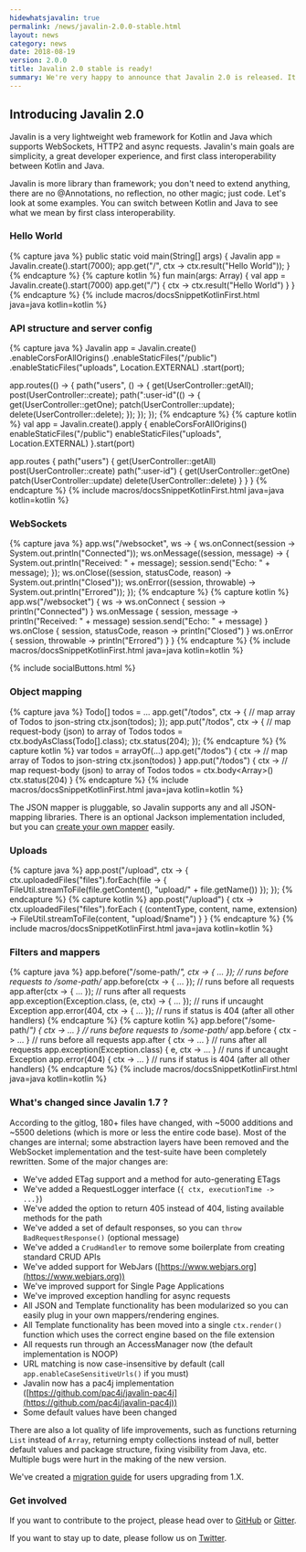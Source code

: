 ```yaml
---
hidewhatsjavalin: true
permalink: /news/javalin-2.0.0-stable.html
layout: news
category: news
date: 2018-08-19
version: 2.0.0
title: Javalin 2.0 stable is ready!
summary: We're very happy to announce that Javalin 2.0 is released. It has a lot of new features and quality of life improvements. It also has some breaking changes.
---
```


## Introducing Javalin 2.0

Javalin is a very lightweight web framework for Kotlin and Java which supports WebSockets, HTTP2 and async requests.
Javalin's main goals are simplicity, a great developer experience, and first class interoperability between Kotlin and Java.

Javalin is more library than framework; you don't need to extend anything, 
there are no @Annotations, no reflection, no other magic; just code. Let's look at some examples.
You can switch between Kotlin and Java to see what we mean by first class interoperability.

### Hello World
{% capture java %}
public static void main(String[] args) {
    Javalin app = Javalin.create().start(7000);
    app.get("/", ctx -> ctx.result("Hello World"));
}
{% endcapture %}
{% capture kotlin %}
fun main(args: Array<String>) {
    val app = Javalin.create().start(7000)
    app.get("/") { ctx -> ctx.result("Hello World") }
}
{% endcapture %}
{% include macros/docsSnippetKotlinFirst.html java=java kotlin=kotlin %}

### API structure and server config
{% capture java %}
Javalin app = Javalin.create()
    .enableCorsForAllOrigins()
    .enableStaticFiles("/public")
    .enableStaticFiles("uploads", Location.EXTERNAL)
    .start(port);

app.routes(() -> {
    path("users", () -> {
        get(UserController::getAll);
        post(UserController::create);
        path(":user-id"(() -> {
            get(UserController::getOne);
            patch(UserController::update);
            delete(UserController::delete);
        });
    });
});
{% endcapture %}
{% capture kotlin %}
val app = Javalin.create().apply {
    enableCorsForAllOrigins()
    enableStaticFiles("/public")
    enableStaticFiles("uploads", Location.EXTERNAL)
}.start(port)

app.routes {
    path("users") {
        get(UserController::getAll)
        post(UserController::create)
        path(":user-id") {
            get(UserController::getOne)
            patch(UserController::update)
            delete(UserController::delete)
        }
    }
}
{% endcapture %}
{% include macros/docsSnippetKotlinFirst.html java=java kotlin=kotlin %}

### WebSockets
{% capture java %}
app.ws("/websocket", ws -> {
    ws.onConnect(session -> System.out.println("Connected"));
    ws.onMessage((session, message) -> {
        System.out.println("Received: " + message);
        session.send("Echo: " + message);
    });
    ws.onClose((session, statusCode, reason) -> System.out.println("Closed"));
    ws.onError((session, throwable) -> System.out.println("Errored"));
});
{% endcapture %}
{% capture kotlin %}
app.ws("/websocket") { ws ->
    ws.onConnect { session -> println("Connected") }
    ws.onMessage { session, message ->
        println("Received: " + message)
        session.send("Echo: " + message)
    }
    ws.onClose { session, statusCode, reason -> println("Closed") }
    ws.onError { session, throwable -> println("Errored") }
}
{% endcapture %}
{% include macros/docsSnippetKotlinFirst.html java=java kotlin=kotlin %}

<div class="smaller-social-btns">{% include socialButtons.html %}</div>

### Object mapping

{% capture java %}
Todo[] todos = ...
app.get("/todos", ctx -> { // map array of Todos to json-string
    ctx.json(todos);
});
app.put("/todos", ctx -> { // map request-body (json) to array of Todos
    todos = ctx.bodyAsClass(Todo[].class);
    ctx.status(204);
});
{% endcapture %}
{% capture kotlin %}
var todos = arrayOf(...)
app.get("/todos") { ctx -> // map array of Todos to json-string
    ctx.json(todos)
}
app.put("/todos") { ctx -> // map request-body (json) to array of Todos
    todos = ctx.body<Array<Todo>>()
    ctx.status(204)
}
{% endcapture %}
{% include macros/docsSnippetKotlinFirst.html java=java kotlin=kotlin %}

The JSON mapper is pluggable, so Javalin supports any and all JSON-mapping libraries. There is an optional Jackson implementation included,
but you can [create your own mapper](/documentation#configuring-the-json-mapper) easily.

### Uploads
{% capture java %}
app.post("/upload", ctx -> {
    ctx.uploadedFiles("files").forEach(file -> {
        FileUtil.streamToFile(file.getContent(), "upload/" + file.getName())
    });
});
{% endcapture %}
{% capture kotlin %}
app.post("/upload") { ctx ->
    ctx.uploadedFiles("files").forEach { (contentType, content, name, extension) ->
        FileUtil.streamToFile(content, "upload/$name")
    }
}
{% endcapture %}
{% include macros/docsSnippetKotlinFirst.html java=java kotlin=kotlin %}

### Filters and mappers
{% capture java %}
app.before("/some-path/*", ctx -> { ... }); // runs before requests to /some-path/*
app.before(ctx -> { ... }); // runs before all requests
app.after(ctx -> { ... }); // runs after all requests
app.exception(Exception.class, (e, ctx) -> { ... }); // runs if uncaught Exception
app.error(404, ctx -> { ... }); // runs if status is 404 (after all other handlers)
{% endcapture %}
{% capture kotlin %}
app.before("/some-path/*") { ctx ->  ... } // runs before requests to /some-path/*
app.before { ctx -> ... } // runs before all requests
app.after { ctx -> ... } // runs after all requests
app.exception(Exception.class) { e, ctx -> ... } // runs if uncaught Exception
app.error(404) { ctx -> ... } // runs if status is 404 (after all other handlers)
{% endcapture %}
{% include macros/docsSnippetKotlinFirst.html java=java kotlin=kotlin %}

### What's changed since Javalin 1.7 ?
According to the gitlog, 180+ files have changed, with ~5000 additions and ~5500 deletions (which is more or less the entire code base).
Most of the changes are internal; some abstraction layers have been removed and the WebSocket implementation and the test-suite have been completely rewritten.
Some of the major changes are:

* We've added ETag support and a method for auto-generating ETags
* We've added a RequestLogger interface (`{ ctx, executionTime -> ...}`)
* We've added the option to return 405 instead of 404, listing available methods for the path
* We've added a set of default responses, so you can `throw BadRequestResponse()` (optional message)
* We've added a `CrudHandler` to remove some boilerplate from creating standard CRUD APIs
* We've added support for WebJars ([https://www.webjars.org](https://www.webjars.org))
* We've improved support for Single Page Applications
* We've improved exception handling for async requests
* All JSON and Template functionality has been modularized so you can easily plug in your own mappers/rendering engines.
* All Template functionality has been moved into a single `ctx.render()` function which uses the correct engine based on the file extension
* All requests run through an AccessManager now (the default implementation is NOOP)
* URL matching is now case-insensitive by default (call `app.enableCaseSensitiveUrls()` if you must)
* Javalin now has a pac4j implementation ([https://github.com/pac4j/javalin-pac4j](https://github.com/pac4j/javalin-pac4j))
* Some default values have been changed

There are also a lot quality of life improvements, such as functions returning `List` instead of `Array`, returning empty collections instead of null,
better default values and package structure, fixing visibility from Java, etc. Multiple bugs were hurt in the making of the new version.

We've created a [migration guide](/migration-guide-javalin-1-to-2) for users upgrading from 1.X.

### Get involved
If you want to contribute to the project, please head over to [GitHub](https://github.com/tipsy/javalin) or [Gitter](https://gitter.im/javalin-io/general).

If you want to stay up to date, please follow us on [Twitter](https://twitter.com/javalin_io).

